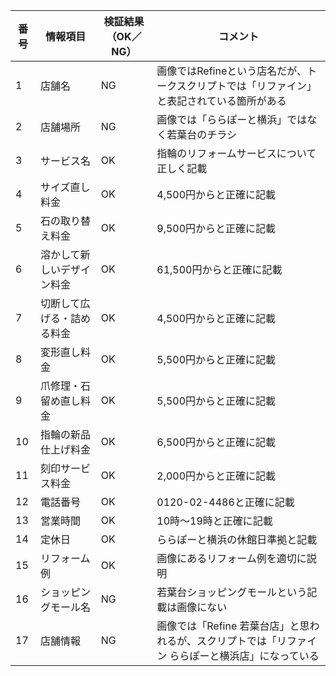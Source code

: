 | 番号 | 情報項目 | 検証結果（OK／NG） | コメント |
|------|----------|-------------------|---------|
| 1 | 店舗名 | NG | 画像ではRefineという店名だが、トークスクリプトでは「リファイン」と表記されている箇所がある |
| 2 | 店舗場所 | NG | 画像では「ららぽーと横浜」ではなく若葉台のチラシ |
| 3 | サービス名 | OK | 指輪のリフォームサービスについて正しく記載 |
| 4 | サイズ直し料金 | OK | 4,500円からと正確に記載 |
| 5 | 石の取り替え料金 | OK | 9,500円からと正確に記載 |
| 6 | 溶かして新しいデザイン料金 | OK | 61,500円からと正確に記載 |
| 7 | 切断して広げる・詰める料金 | OK | 4,500円からと正確に記載 |
| 8 | 変形直し料金 | OK | 5,500円からと正確に記載 |
| 9 | 爪修理・石留め直し料金 | OK | 5,500円からと正確に記載 |
| 10 | 指輪の新品仕上げ料金 | OK | 6,500円からと正確に記載 |
| 11 | 刻印サービス料金 | OK | 2,000円からと正確に記載 |
| 12 | 電話番号 | OK | 0120-02-4486と正確に記載 |
| 13 | 営業時間 | OK | 10時〜19時と正確に記載 |
| 14 | 定休日 | OK | ららぽーと横浜の休館日準拠と記載 |
| 15 | リフォーム例 | OK | 画像にあるリフォーム例を適切に説明 |
| 16 | ショッピングモール名 | NG | 若葉台ショッピングモールという記載は画像にない |
| 17 | 店舗情報 | NG | 画像では「Refine 若葉台店」と思われるが、スクリプトでは「リファイン ららぽーと横浜店」になっている | 